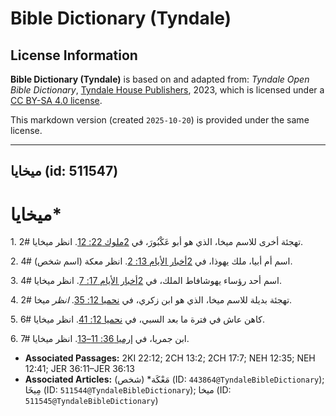 # Bible Dictionary (Tyndale)

## License Information

**Bible Dictionary (Tyndale)** is based on and adapted from: _Tyndale Open Bible Dictionary_, [Tyndale House Publishers](https://tyndaleopenresources.com/), 2023, which is licensed under a [CC BY-SA 4.0 license](https://creativecommons.org/licenses/by-sa/4.0/legalcode.en).

This markdown version (created `2025-10-20`) is provided under the same license.



--------------------------------

## ميخايا (id: 511547)

ميخايا\*
========

1\. تهجئة أخرى للاسم ميخا، الذي هو أبو عَكْبُورَ، في [2ملوك 22: 12](https://ref.ly/2Kgs22:12). انظر ميخايا \#2.

2\. اسم أم أبيا، ملك يهوذا، في [2أخبار الأيام 13: 2](https://ref.ly/2Chr13:2). انظر معكة (اسم شخص) \#4.

3\. اسم أحد رؤساء يهوشافاط الملك، في [2أخبار الأيام 17: 7](https://ref.ly/2Chr17:7). انظر ميخايا \#4.

4\. تهجئة بديلة للاسم ميخا، الذي هو ابن زكري، في [نحميا 12: 35](https://ref.ly/Neh12:35). *انظر* ميخا \#2.

5\. كاهن عاش في فترة ما بعد السبي، في [نحميا 12: 41](https://ref.ly/Neh12:41). انظر ميخايا \#6.

6\. ابن جمريا، في [إرميا 36: 11–13](https://ref.ly/Jer36:11-Jer36:13). انظر ميخايا \#7.

* **Associated Passages:** 2KI 22:12; 2CH 13:2; 2CH 17:7; NEH 12:35; NEH 12:41; JER 36:11–JER 36:13
* **Associated Articles:** مَعْكَة* (شخص) (ID: `443864@TyndaleBibleDictionary`); مِيخَا (ID: `511544@TyndaleBibleDictionary`); ميخا (ID: `511545@TyndaleBibleDictionary`)

